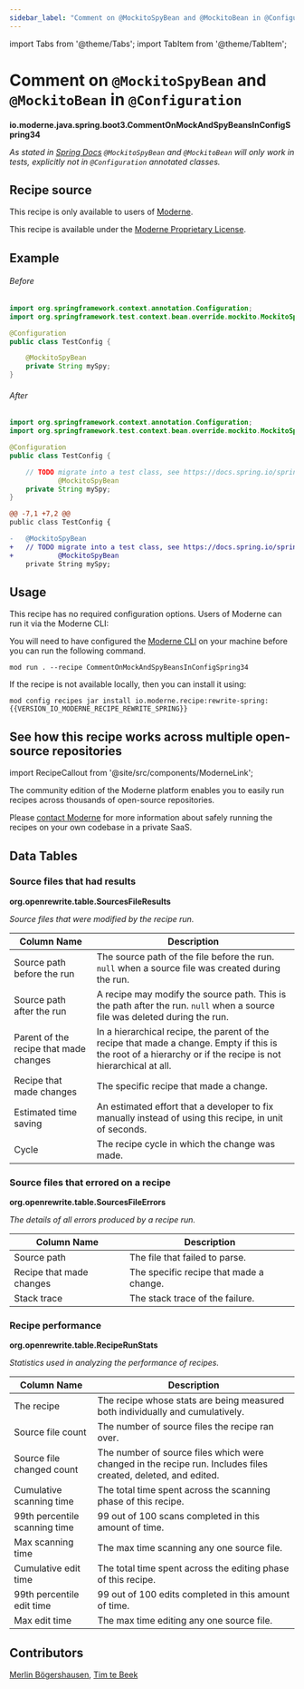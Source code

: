 ```yaml
---
sidebar_label: "Comment on @MockitoSpyBean and @MockitoBean in @Configuration"
---
```


import Tabs from '@theme/Tabs';
import TabItem from '@theme/TabItem';

# Comment on `@MockitoSpyBean` and `@MockitoBean` in `@Configuration`

**io.moderne.java.spring.boot3.CommentOnMockAndSpyBeansInConfigSpring34**

_As stated in [Spring Docs](https://docs.spring.io/spring-framework/reference/testing/annotations/integration-spring/annotation-mockitobean.html) `@MockitoSpyBean` and `@MockitoBean` will only work in tests, explicitly not in `@Configuration` annotated classes._

## Recipe source

This recipe is only available to users of [Moderne](https://docs.moderne.io/).


This recipe is available under the [Moderne Proprietary License](https://docs.moderne.io/licensing/overview).

## Example


<Tabs groupId="beforeAfter">
<TabItem value="java" label="java">


###### Before
```java
import org.springframework.context.annotation.Configuration;
import org.springframework.test.context.bean.override.mockito.MockitoSpyBean;

@Configuration
public class TestConfig {

    @MockitoSpyBean
    private String mySpy;
}
```

###### After
```java
import org.springframework.context.annotation.Configuration;
import org.springframework.test.context.bean.override.mockito.MockitoSpyBean;

@Configuration
public class TestConfig {

    // TODO migrate into a test class, see https://docs.spring.io/spring-framework/reference/testing/annotations/integration-spring/annotation-mockitobean.html
            @MockitoSpyBean
    private String mySpy;
}
```

</TabItem>
<TabItem value="diff" label="Diff" >

```diff
@@ -7,1 +7,2 @@
public class TestConfig {

-   @MockitoSpyBean
+   // TODO migrate into a test class, see https://docs.spring.io/spring-framework/reference/testing/annotations/integration-spring/annotation-mockitobean.html
+           @MockitoSpyBean
    private String mySpy;
```
</TabItem>
</Tabs>


## Usage

This recipe has no required configuration options. Users of Moderne can run it via the Moderne CLI:
<Tabs groupId="projectType">


<TabItem value="moderne-cli" label="Moderne CLI">

You will need to have configured the [Moderne CLI](https://docs.moderne.io/user-documentation/moderne-cli/getting-started/cli-intro) on your machine before you can run the following command.

```shell title="shell"
mod run . --recipe CommentOnMockAndSpyBeansInConfigSpring34
```

If the recipe is not available locally, then you can install it using:
```shell
mod config recipes jar install io.moderne.recipe:rewrite-spring:{{VERSION_IO_MODERNE_RECIPE_REWRITE_SPRING}}
```
</TabItem>
</Tabs>

## See how this recipe works across multiple open-source repositories

import RecipeCallout from '@site/src/components/ModerneLink';

<RecipeCallout link="https://app.moderne.io/recipes/io.moderne.java.spring.boot3.CommentOnMockAndSpyBeansInConfigSpring34" />

The community edition of the Moderne platform enables you to easily run recipes across thousands of open-source repositories.

Please [contact Moderne](https://moderne.io/product) for more information about safely running the recipes on your own codebase in a private SaaS.
## Data Tables

<Tabs groupId="data-tables">
<TabItem value="org.openrewrite.table.SourcesFileResults" label="SourcesFileResults">

### Source files that had results
**org.openrewrite.table.SourcesFileResults**

_Source files that were modified by the recipe run._

| Column Name | Description |
| ----------- | ----------- |
| Source path before the run | The source path of the file before the run. `null` when a source file was created during the run. |
| Source path after the run | A recipe may modify the source path. This is the path after the run. `null` when a source file was deleted during the run. |
| Parent of the recipe that made changes | In a hierarchical recipe, the parent of the recipe that made a change. Empty if this is the root of a hierarchy or if the recipe is not hierarchical at all. |
| Recipe that made changes | The specific recipe that made a change. |
| Estimated time saving | An estimated effort that a developer to fix manually instead of using this recipe, in unit of seconds. |
| Cycle | The recipe cycle in which the change was made. |

</TabItem>

<TabItem value="org.openrewrite.table.SourcesFileErrors" label="SourcesFileErrors">

### Source files that errored on a recipe
**org.openrewrite.table.SourcesFileErrors**

_The details of all errors produced by a recipe run._

| Column Name | Description |
| ----------- | ----------- |
| Source path | The file that failed to parse. |
| Recipe that made changes | The specific recipe that made a change. |
| Stack trace | The stack trace of the failure. |

</TabItem>

<TabItem value="org.openrewrite.table.RecipeRunStats" label="RecipeRunStats">

### Recipe performance
**org.openrewrite.table.RecipeRunStats**

_Statistics used in analyzing the performance of recipes._

| Column Name | Description |
| ----------- | ----------- |
| The recipe | The recipe whose stats are being measured both individually and cumulatively. |
| Source file count | The number of source files the recipe ran over. |
| Source file changed count | The number of source files which were changed in the recipe run. Includes files created, deleted, and edited. |
| Cumulative scanning time | The total time spent across the scanning phase of this recipe. |
| 99th percentile scanning time | 99 out of 100 scans completed in this amount of time. |
| Max scanning time | The max time scanning any one source file. |
| Cumulative edit time | The total time spent across the editing phase of this recipe. |
| 99th percentile edit time | 99 out of 100 edits completed in this amount of time. |
| Max edit time | The max time editing any one source file. |

</TabItem>

</Tabs>

## Contributors
[Merlin Bögershausen](mailto:merlin.boegershausen@rwth-aachen.de), [Tim te Beek](mailto:tim@moderne.io)
